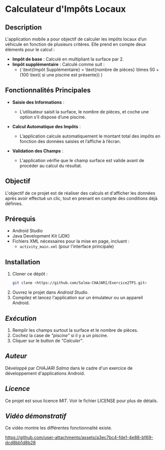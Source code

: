 # Calculateur d'Impôts Locaux

## Description

L'application mobile a pour objectif de calculer les impôts locaux d’un véhicule en fonction de plusieurs critères. Elle prend en compte deux éléments pour le calcul :

- **Impôt de base** : Calculé en multipliant la surface par 2.
- **Impôt supplémentaire** : Calculé comme suit :
  - \( \text{Impôt Supplémentaire} = \text{nombre de pièces} \times 50 + (100 \text{ si une piscine est présente}) \)

## Fonctionnalités Principales

- **Saisie des Informations** : 
  - L’utilisateur saisit la surface, le nombre de pièces, et coche une option s’il dispose d’une piscine.
  
- **Calcul Automatique des Impôts** : 
  - L’application calcule automatiquement le montant total des impôts en fonction des données saisies et l’affiche à l’écran.

- **Validation des Champs** : 
  - L'application vérifie que le champ surface est valide avant de procéder au calcul du résultat.

## Objectif

L'objectif de ce projet est de réaliser des calculs et d'afficher les données après avoir effectué un clic, tout en prenant en compte des conditions déjà définies.

## Prérequis

- Android Studio
- Java Development Kit (JDK)
- Fichiers XML nécessaires pour la mise en page, incluant :
  - `activity_main.xml` (pour l'interface principale)

## Installation

1. Cloner ce dépôt :
   ```bash
   git clone <https://github.com/Salma-CHAJARI/Exercice2TP1.git>
2. Ouvrez le projet dans *Android Studio*.
3. Compilez et lancez l'application sur un émulateur ou un appareil Android.
## *Exécution*
1. Remplir les champs surtout la surface et le nombre de pièces.
2. Cochez la case de *"piscine"* si il y a un piscine.
3. Cliquer sur le button de *"Calculer"*.
   
## *Auteur*

Développé par *CHAJARI Salma* dans le cadre d'un exercice de développement d'applications Android.
## *Licence*

Ce projet est sous licence *MIT*. Voir le fichier LICENSE pour plus de détails.

## *Vidéo démonstratif*

Ce vidéo montre les différentes fonctionnalité existe.


https://github.com/user-attachments/assets/a3ec7bc4-fde1-4e88-bf69-dcd8bb1d8b28

